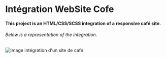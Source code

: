 # Intégration WebSite Cofe

#### This project is an HTML/CSS/SCSS integration of a responsive café site.



###### Below is a representation of the integration.

![Image intégration d'un site de café](./images/screenCofeWebSite.png)